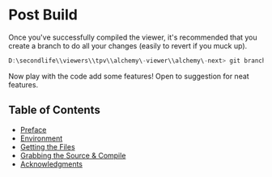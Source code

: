 # Post Build

Once you've successfully compiled the viewer, it's recommended that you create a branch to do all your changes (easily to revert if you muck up).

```powershell
D:\secondlife\\viewers\\tpv\\alchemy\-viewer\\alchemy\-next> git branch -b mycoolfeature
```

Now play with the code add some features! Open to suggestion for neat features.

## Table of Contents

- [Preface](Preface.md)
- [Environment](Environment.md)
- [Getting the Files](Getting%20the%20Files.md)
- [Grabbing the Source & Compile](Grabbing%20the%20Source%20%26%20Compile.md)
- [Acknowledgments](Acknowledgements.md)

